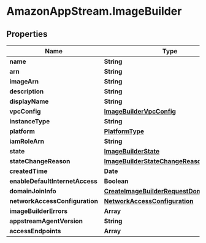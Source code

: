# AmazonAppStream.ImageBuilder

## Properties

Name | Type | Description | Notes
------------ | ------------- | ------------- | -------------
**name** | **String** |  | 
**arn** | **String** |  | [optional] 
**imageArn** | **String** |  | [optional] 
**description** | **String** |  | [optional] 
**displayName** | **String** |  | [optional] 
**vpcConfig** | [**ImageBuilderVpcConfig**](ImageBuilderVpcConfig.md) |  | [optional] 
**instanceType** | **String** |  | [optional] 
**platform** | [**PlatformType**](PlatformType.md) |  | [optional] 
**iamRoleArn** | **String** |  | [optional] 
**state** | [**ImageBuilderState**](ImageBuilderState.md) |  | [optional] 
**stateChangeReason** | [**ImageBuilderStateChangeReason**](ImageBuilderStateChangeReason.md) |  | [optional] 
**createdTime** | **Date** |  | [optional] 
**enableDefaultInternetAccess** | **Boolean** |  | [optional] 
**domainJoinInfo** | [**CreateImageBuilderRequestDomainJoinInfo**](CreateImageBuilderRequestDomainJoinInfo.md) |  | [optional] 
**networkAccessConfiguration** | [**NetworkAccessConfiguration**](NetworkAccessConfiguration.md) |  | [optional] 
**imageBuilderErrors** | **Array** |  | [optional] 
**appstreamAgentVersion** | **String** |  | [optional] 
**accessEndpoints** | **Array** |  | [optional] 


